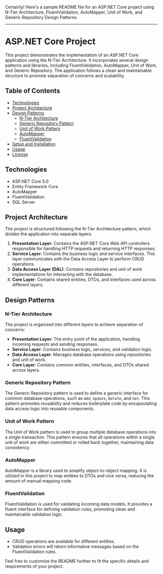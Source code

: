 Certainly! Here's a sample README file for an ASP.NET Core project using N-Tier Architecture, FluentValidation, AutoMapper, Unit of Work, and Generic Repository Design Patterns.

---

# ASP.NET Core Project

This project demonstrates the implementation of an ASP.NET Core application using the N-Tier Architecture. It incorporates several design patterns and libraries, including FluentValidation, AutoMapper, Unit of Work, and Generic Repository. The application follows a clean and maintainable structure to promote separation of concerns and scalability.

## Table of Contents

- [Technologies](#technologies)
- [Project Architecture](#project-architecture)
- [Design Patterns](#design-patterns)
  - [N-Tier Architecture](#n-tier-architecture)
  - [Generic Repository Pattern](#generic-repository-pattern)
  - [Unit of Work Pattern](#unit-of-work-pattern)
  - [AutoMapper](#automapper)
  - [FluentValidation](#fluentvalidation)
- [Setup and Installation](#setup-and-installation)
- [Usage](#usage)
- [License](#license)

## Technologies

- ASP.NET Core 5.0
- Entity Framework Core
- AutoMapper
- FluentValidation
- SQL Server

## Project Architecture

The project is structured following the N-Tier Architecture pattern, which divides the application into separate layers:

1. **Presentation Layer**: Contains the ASP.NET Core Web API controllers responsible for handling HTTP requests and returning HTTP responses.
2. **Service Layer**: Contains the business logic and service interfaces. This layer communicates with the Data Access Layer to perform CRUD operations.
3. **Data Access Layer (DAL)**: Contains repositories and unit of work implementations for interacting with the database.
4. **Core Layer**: Contains shared entities, DTOs, and interfaces used across different layers.

## Design Patterns

### N-Tier Architecture

The project is organized into different layers to achieve separation of concerns:

- **Presentation Layer**: The entry point of the application, handling incoming requests and sending responses.
- **Service Layer**: Contains business logic, services, and validation logic.
- **Data Access Layer**: Manages database operations using repositories and unit of work.
- **Core Layer**: Contains common entities, interfaces, and DTOs shared across layers.

### Generic Repository Pattern

The Generic Repository pattern is used to define a generic interface for common database operations, such as `Add`, `Update`, `Delete`, and `Get`. This pattern promotes reusability and reduces boilerplate code by encapsulating data access logic into reusable components.

### Unit of Work Pattern

The Unit of Work pattern is used to group multiple database operations into a single transaction. This pattern ensures that all operations within a single unit of work are either committed or rolled back together, maintaining data consistency.

### AutoMapper

AutoMapper is a library used to simplify object-to-object mapping. It is utilized in this project to map entities to DTOs and vice versa, reducing the amount of manual mapping code.

### FluentValidation

FluentValidation is used for validating incoming data models. It provides a fluent interface for defining validation rules, promoting clean and maintainable validation logic.


## Usage

- CRUD operations are available for different entities.
- Validation errors will return informative messages based on the FluentValidation rules.


Feel free to customize the README further to fit the specific details and requirements of your project.
